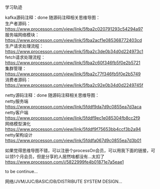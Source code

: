 学习轨迹

kafka源码注释：done
随源码注释相关思维导图：  
生产者源码：  
https://www.processon.com/view/link/5fba2c020791293c54294a97  
服务端网络模块：  
https://www.processon.com/view/link/5fba2acf1e085368772403cd  
生产请求处理流程：  
https://www.processon.com/view/link/5fba2c3de0b34d0d224973c1  
fetch请求处理流程：  
https://www.processon.com/view/link/5fba2c60f346fb5f0e2b5721  
集群管理：  
https://www.processon.com/view/link/5fba2c77f346fb5f0e2b5749  
消费者源码：  
https://www.processon.com/view/link/5fba2c92e0b34d0d2249745f  


netty源码注释：done
随源码注释相关思维导图：    
netty服务端  
https://www.processon.com/view/link/5fddf9da7d9c0855ea7d3aca  
netty客户端  
https://www.processon.com/view/link/5fddf9ec1e085304fb8cc2f9  
网络模型演化  
https://www.processon.com/view/link/5fddf9f75653bb4ccf3b2a94  
netty架构设计  
https://www.processon.com/view/link/5fddfa067d9c0855ea7d3b01  


如果觉得思维导图不错，可以注册个processOn会员，可以用我下面的链接，可以领1个月会员，但是分享的人居然啥都没有...太扣了
https://www.processon.com/i/5822999fe4b01871e7a5eae1

to be continue...

网络/JVM/JUC/BASIC/DB/DISTRIBUTE SYSTEM DESIGN...

